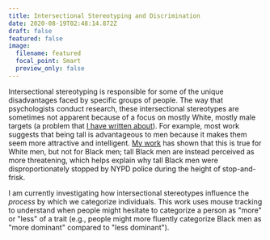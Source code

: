 ```yaml
---
title: Intersectional Stereotyping and Discrimination
date: 2020-08-19T02:48:14.872Z
draft: false
featured: false
image:
  filename: featured
  focal_point: Smart
  preview_only: false
---
```

Intersectional stereotyping is responsible for some of the unique disadvantages faced by specific groups of people. The way that psychologists conduct research, these intersectional stereotypes are sometimes not apparent because of a focus on mostly White, mostly male targets (a problem that [I have written about](https://journals.sagepub.com/doi/full/10.1177/1745691619885840)). For example, most work suggests that being tall is advantageous to men because it makes them seem more attractive and intelligent. [My work](https://journals.sagepub.com/doi/abs/10.1177/1745691619885840) has shown that this is true for White men, but not for Black men; tall Black men are instead perceived as more threatening, which helps explain why tall Black men were disproportionately stopped by NYPD police during the height of stop-and-frisk.

I am currently investigating how intersectional stereotypes influence the *process* by which we categorize individuals. This work uses mouse tracking to understand when people might hesitate to categorize a person as "more" or "less" of a trait (e.g., people might more fluently categorize Black men as "more dominant" compared to "less dominant").